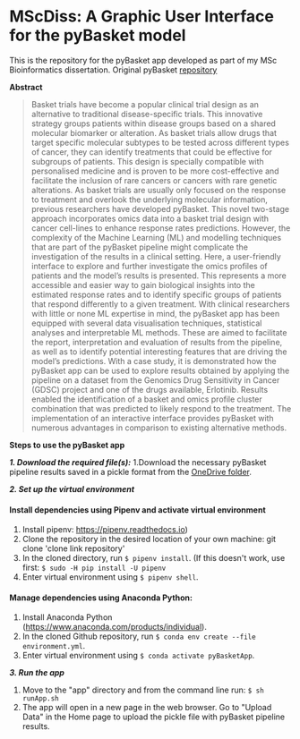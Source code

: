 # MScDiss: A Graphic User Interface for the pyBasket model

This is the repository for the pyBasket app developed as part of my MSc Bioinformatics dissertation. Original pyBasket [repository](https://glasgowcompbio.github.io/pyBasket/)

**Abstract**
>Basket trials have become a popular clinical trial design as an alternative to traditional disease-specific trials. This innovative strategy groups patients within disease groups based on a shared molecular biomarker or alteration. As basket trials allow drugs that target specific molecular subtypes to be tested across different types of cancer, they can identify treatments that could be effective for subgroups of patients. This design is specially compatible with personalised medicine and is proven to be more cost-effective and facilitate the inclusion of rare cancers or cancers with rare genetic alterations. As basket trials are usually only focused on the response to treatment and overlook the underlying molecular information, previous researchers have developed pyBasket. This novel two-stage approach incorporates omics data into a basket trial design with cancer cell-lines to enhance response rates predictions. However, the complexity of the Machine Learning (ML) and modelling techniques that are part of the pyBasket pipeline might complicate the investigation of the results in a clinical setting. Here, a user-friendly interface to explore and further investigate the omics profiles of patients and the model’s results is presented. This represents a more accessible and easier way to gain biological insights into the estimated response rates and to identify specific groups of patients that respond differently to a given treatment. With clinical researchers with little or none ML expertise in mind, the pyBasket app has been equipped with several data visualisation techniques, statistical analyses and  interpretable ML methods. These are aimed to facilitate the report, interpretation and evaluation of results from the pipeline, as well as to identify potential interesting features that are driving the model’s predictions. With a case study, it is demonstrated how the pyBasket app can be used to explore results obtained by applying the pipeline on a dataset from the Genomics Drug Sensitivity in Cancer (GDSC) project and one of the drugs available, Erlotinib. Results enabled the identification of a basket and omics profile cluster combination that was predicted to likely respond to the treatment. The implementation of an interactive interface provides pyBasket with numerous advantages in comparison to existing alternative methods.

**Steps to use the pyBasket app**

***1. Download the required file(s):***
1.Download the necessary pyBasket pipeline results saved in a pickle format from the [OneDrive folder](https://gla-my.sharepoint.com/:f:/g/personal/ronan_daly_glasgow_ac_uk/Eod_I6-9hDtCgJ1CmKdBJCAB66sciwg58zlxDHD2fgtsMw?e=0MA2gb).

***2. Set up the virtual environment***

#### Install dependencies using Pipenv and activate virtual environment
   1. Install pipenv: https://pipenv.readthedocs.io)
   2. Clone the repository in the desired location of your own machine: git clone 'clone link repository'
   3. In the cloned directory, run `$ pipenv install`. (If this doesn't work, use first: `$ sudo -H pip install -U pipenv`
   4. Enter virtual environment using `$ pipenv shell`.

#### Manage dependencies using Anaconda Python:
   1. Install Anaconda Python (https://www.anaconda.com/products/individual).
   2. In the cloned Github repository, run `$ conda env create --file environment.yml`.
   3. Enter virtual environment using `$ conda activate pyBasketApp`.
 
***3. Run the app***

 1. Move to the "app" directory and from the command line run: `$ sh runApp.sh`
 2. The app will open in a new page in the web browser. Go to "Upload Data" in the Home page to upload the pickle file with pyBasket pipeline results.
